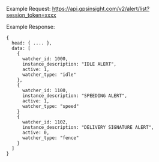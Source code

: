 Example Request: https://api.gpsinsight.com/v2/alert/list?session_token=xxxx

Example Response:

    {
      head: { .... },
      data: [
        {
          watcher_id: 1000,
          instance_description: "IDLE ALERT",
          active: 1,
          watcher_type: "idle"
        },
        {
          watcher_id: 1100,
          instance_description: "SPEEDING ALERT",
          active: 1,
          watcher_type: "speed"
        }
        {
          watcher_id: 1102,
          instance_description: "DELIVERY SIGNATURE ALERT",
          active: 0,
          watcher_type: "fence"
        }
      ]
    }

